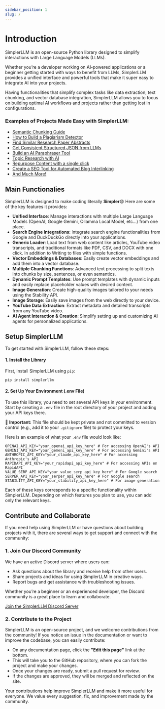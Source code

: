 ```yaml
---
sidebar_position: 1
slug: /
---
```


# Introduction

SimplerLLM is an open-source Python library designed to simplify interactions with Large Language Models (LLMs). 

Whether you’re a developer working on AI-powered applications or a beginner getting started with ways to benefit from LLMs, SimplerLLM provides a unified interface and powerful tools that make it super easy to integrate AI into your projects. 

Having functionalities that simplify complex tasks like data extraction, text chunking, and vector database integration, SimplerLLM allows you to focus on building optimal AI workflows and projects rather than getting lost in configurations.

### Examples of Projects Made Easy with SimplerLLM:

- [Semantic Chunking Guide](https://learnwithhasan.com/what-is-semantic-chunking/)
- [How to Build a Plagiarism Detector](https://learnwithhasan.com/how-to-build-a-semantic-plagiarism-detector/)
- [Find Similar Research Paper Abstracts](https://learnwithhasan.com/find-similar-research-paper-abstracts/)
- [Get Consistent Structured JSON from LLMs](https://learnwithhasan.com/consistent-json-gemini-python/)
- [Build an AI Paraphraser Tool](https://learnwithhasan.com/ai-paraphraser-tool/)
- [Topic Research with AI](https://learnwithhasan.com/topic-research-with-ai/)
- [Repurpose Content with a single click](https://learnwithhasan.com/repurpose-content-ai-python/)
- [Create a SEO Tool for Automated Blog Interlinking](https://learnwithhasan.com/ai-seo-tool-interlinking/)
- [And Much More!](https://learnwithhasan.com/blog/)

## Main Functionalies

SimplerLLM is designed to make coding literally **Simpler**:smile: Here are some of the key features it provides:
- **Unified Interface**: Manage interactions with multiple Large Language Models (OpenAI, Google Gemini, Ollamma Local Model, etc...) from one place.
- **Search Engine Integrations**: Integrate search engine functionalities from Google and DuckDuckGo directly into your applications.
- **Generic Loader**: Load text from web content like articles, YouTube video transcripts, and traditional formats like PDF, CSV, and DOCX with one click. In addition to Writing to files with simple functions.
- **Vector Embeddings & Databases**: Easily create vector embeddings and add them into a vector database.
- **Multiple Chunking Functions**: Advanced text processing to split texts into chunks by size, sentences, or even semantics.
- **Dynamic Prompt Templates**: Use prompt templates with dynamic inputs and easily replace placeholder values with desired content.
- **Image Generation**: Create high-quality images tailored to your needs using the Stability API.
- **Image Storage**: Easily save images from the web directly to your device.
- **YouTube Data Extraction**: Extract metadata and detailed transcripts from any YouTube video.
- **AI Agent Interaction & Creation**: Simplify setting up and customizing AI agents for personalized applications.

## Setup SimplerLLM

To get started with SimplerLLM, follow these steps:

#### **1. Install the Library**

First, install SimplerLLM using `pip`:

```bash
pip install simplerllm
```

#### **2. Set Up Your Environment (.env File)**

To use this library, you need to set several API keys in your environment. Start by creating a `.env` file in the root directory of your project and adding your API keys there.

🔴 **Important:** This file should be kept private and not committed to version control (e.g., add it to your `.gitignore` file) to protect your keys.

Here is an example of what your `.env` file would look like:

```
OPENAI_API_KEY="your_openai_api_key_here" # For accessing OpenAI's API
GEMINI_API_KEY="your_gemeni_api_key_here" # For accessing Gemini's API
ANTHROPIC_API_KEY="your_claude_api_key_here" # For accessing Anthropic's API
RAPIDAPI_API_KEY="your_rapidapi_api_key_here" # For accessing APIs on RapidAPI
VALUE_SERP_API_KEY="your_value_serp_api_key_here" # For Google search
SERPER_API_KEY="your_serper_api_key_here" # For Google search
STABILITY_API_KEY="your_stability_api_key_here" # For image generation
```

Each of these keys corresponds to a specific functionality within SimplerLLM. Depending on which features you plan to use, you can add only the relevant keys.

## Contribute and Collaborate

If you need help using SimplerLLM or have questions about building projects with it, there are several ways to get support and connect with the community:

### 1. Join Our Discord Community

We have an active Discord server where users can:
- Ask questions about the library and receive help from other users.
- Share projects and ideas for using SimplerLLM in creative ways.
- Report bugs and get assistance with troubleshooting issues.

Whether you’re a beginner or an experienced developer, the Discord community is a great place to learn and collaborate.

[Join the SimplerLLM Discord Server](https://discord.com/invite/HUrtZXyp3j)

### 2. Contribute to the Project

SimplerLLM is an open-source project, and we welcome contributions from the community! If you notice an issue in the documentation or want to improve the codebase, you can easily contribute:

- On any documentation page, click the **"Edit this page"** link at the bottom.
- This will take you to the GitHub repository, where you can fork the project and make your changes.
- Once your changes are ready, submit a pull request for review.
- If the changes are approved, they will be merged and reflected on the site.

Your contributions help improve SimplerLLM and make it more useful for everyone. We value every suggestion, fix, and improvement made by the community.
